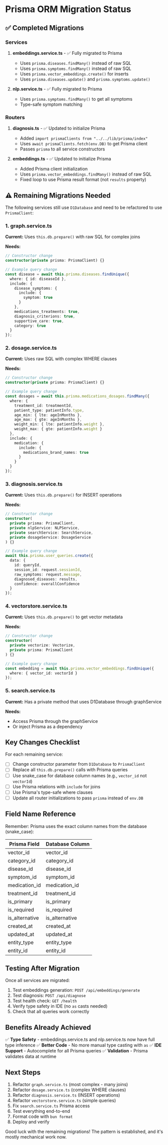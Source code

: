 # Prisma ORM Migration Status

## ✅ Completed Migrations

### Services
1. **embeddings.service.ts** - ✅ Fully migrated to Prisma
   - Uses `prisma.diseases.findMany()` instead of raw SQL
   - Uses `prisma.symptoms.findMany()` instead of raw SQL
   - Uses `prisma.vector_embeddings.create()` for inserts
   - Uses `prisma.diseases.update()` and `prisma.symptoms.update()`

2. **nlp.service.ts** - ✅ Fully migrated to Prisma
   - Uses `prisma.symptoms.findMany()` to get all symptoms
   - Type-safe symptom matching

### Routers
1. **diagnosis.ts** - ✅ Updated to initialize Prisma
   - Added `import prismaClients from "../../lib/prisma/index"`
   - Uses `await prismaClients.fetch(env.DB)` to get Prisma client
   - Passes `prisma` to all service constructors

2. **embeddings.ts** - ✅ Updated to initialize Prisma
   - Added Prisma client initialization
   - Uses `prisma.vector_embeddings.findMany()` instead of raw SQL
   - Fixed loop to use Prisma result format (not `results` property)

## ⚠️ Remaining Migrations Needed

The following services still use `D1Database` and need to be refactored to use `PrismaClient`:

### 1. graph.service.ts
**Current:** Uses `this.db.prepare()` with raw SQL for complex joins

**Needs:**
```typescript
// Constructor change
constructor(private prisma: PrismaClient) {}

// Example query change
const disease = await this.prisma.diseases.findUnique({
  where: { id: diseaseId },
  include: {
    disease_symptoms: {
      include: {
        symptom: true
      }
    },
    medications_treatments: true,
    diagnosis_criterions: true,
    supportive_care: true,
    category: true
  }
});
```

### 2. dosage.service.ts
**Current:** Uses raw SQL with complex WHERE clauses

**Needs:**
```typescript
// Constructor change
constructor(private prisma: PrismaClient) {}

// Example query change
const dosages = await this.prisma.medications_dosages.findMany({
  where: {
    treatment_id: treatmentId,
    patient_type: patientInfo.type,
    age_min: { lte: ageInMonths },
    age_max: { gte: ageInMonths },
    weight_min: { lte: patientInfo.weight },
    weight_max: { gte: patientInfo.weight }
  },
  include: {
    medication: {
      include: {
        medications_brand_names: true
      }
    }
  }
});
```

### 3. diagnosis.service.ts
**Current:** Uses `this.db.prepare()` for INSERT operations

**Needs:**
```typescript
// Constructor change
constructor(
  private prisma: PrismaClient,
  private nlpService: NLPService,
  private searchService: SearchService,
  private dosageService: DosageService
) {}

// Example query change
await this.prisma.user_queries.create({
  data: {
    id: queryId,
    session_id: request.sessionId,
    raw_symptoms: request.message,
    diagnosed_diseases: results,
    confidence: overallConfidence
  }
});
```

### 4. vectorstore.service.ts
**Current:** Uses `this.db.prepare()` to get vector metadata

**Needs:**
```typescript
// Constructor change
constructor(
  private vectorize: Vectorize,
  private prisma: PrismaClient
) {}

// Example query change
const embedding = await this.prisma.vector_embeddings.findUnique({
  where: { vector_id: vectorId }
});
```

### 5. search.service.ts
**Current:** Has a private method that uses D1Database through graphService

**Needs:**
- Access Prisma through the graphService
- Or inject Prisma as a dependency

## Key Changes Checklist

For each remaining service:

- [ ] Change constructor parameter from `D1Database` to `PrismaClient`
- [ ] Replace all `this.db.prepare()` calls with Prisma queries
- [ ] Use snake_case for database column names (e.g., `vector_id` not `vectorId`)
- [ ] Use Prisma relations with `include` for joins
- [ ] Use Prisma's type-safe where clauses
- [ ] Update all router initializations to pass `prisma` instead of `env.DB`

## Field Name Reference

Remember: Prisma uses the exact column names from the database (snake_case):

| Prisma Field | Database Column |
|--------------|-----------------|
| vector_id | vector_id |
| category_id | category_id |
| disease_id | disease_id |
| symptom_id | symptom_id |
| medication_id | medication_id |
| treatment_id | treatment_id |
| is_primary | is_primary |
| is_required | is_required |
| is_alternative | is_alternative |
| created_at | created_at |
| updated_at | updated_at |
| entity_type | entity_type |
| entity_id | entity_id |

## Testing After Migration

Once all services are migrated:

1. Test embeddings generation: `POST /api/embeddings/generate`
2. Test diagnosis: `POST /api/diagnose`
3. Test health check: `GET /health`
4. Verify type safety in IDE (no `as` casts needed)
5. Check that all queries work correctly

## Benefits Already Achieved

✅ **Type Safety** - embeddings.service.ts and nlp.service.ts now have full type inference
✅ **Better Code** - No more manual type casting with `as`
✅ **IDE Support** - Autocomplete for all Prisma queries
✅ **Validation** - Prisma validates data at runtime

## Next Steps

1. Refactor `graph.service.ts` (most complex - many joins)
2. Refactor `dosage.service.ts` (complex WHERE clauses)
3. Refactor `diagnosis.service.ts` (INSERT operations)
4. Refactor `vectorstore.service.ts` (simple queries)
5. Fix `search.service.ts` Prisma access
6. Test everything end-to-end
7. Format code with `bun format`
8. Deploy and verify

Good luck with the remaining migrations! The pattern is established, and it's mostly mechanical work now.
